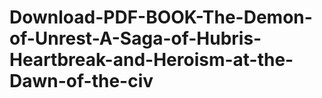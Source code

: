 # Download-PDF-BOOK-The-Demon-of-Unrest-A-Saga-of-Hubris-Heartbreak-and-Heroism-at-the-Dawn-of-the-civ